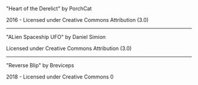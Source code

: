 "Heart of the Derelict"
by PorchCat

2016 - Licensed under
Creative Commons
Attribution (3.0)

---

"ALien Spaceship UFO"
by Daniel Simion

Licensed under
Creative Commons
Attribution (3.0)

---

"Reverse Blip"
by Breviceps

2018 - Licensed under
Creative Commons 0
